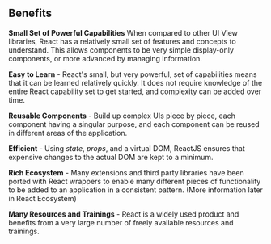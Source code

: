 ## Benefits

__Small Set of Powerful Capabilities__ When compared to other UI View libraries, React has a relatively small set of features and concepts to understand. This allows components to be very simple display-only components, or more advanced by managing information.

__Easy to Learn__ - React's small, but very powerful, set of capabilities means that it can be learned relatively quickly. It does not require knowledge of the entire React capability set to get started, and complexity can be added over time.

__Reusable Components__ - Build up complex UIs piece by piece, each component having a singular purpose, and each component can be reused in different areas of the application.

<!-- __React Lifecycle__ - Manages _state_ and _props_ when components are added, updated, and removed in a consistent manner. -->

__Efficient__ - Using _state_, _props_, and a virtual DOM, ReactJS ensures that expensive changes to the actual DOM are kept to a minimum.

__Rich Ecosystem__ - Many extensions and third party libraries have been ported with React wrappers to enable many different pieces of functionality to be added to an application in a consistent pattern. (More information later in React Ecosystem)

__Many Resources and Trainings__ - React is a widely used product and benefits from a very large number of freely available resources and trainings.
